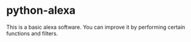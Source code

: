 # python-alexa
This is a basic alexa software. You can improve it by performing certain functions and filters.
